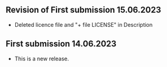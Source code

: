 ## Revision of First submission 15.06.2023

* Deleted licence file and "+ file LICENSE" in Description

## First submission 14.06.2023

* This is a new release.
